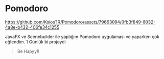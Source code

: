 # Pomodoro

https://github.com/KoiosTR/Pomodoro/assets/79663094/0fb3f849-6032-4a8e-b432-406fe34c1255

JavaFX ve Scenebuilder ile yaptığım Pomodoro uygulaması ve yaparken çok eğlendim. 1 Günlük bi projeydi

> Be Hapyy!!

